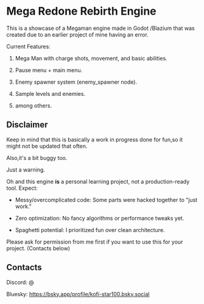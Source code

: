 # Mega Redone Rebirth Engine

This is a showcase of a Megaman engine made in Godot /Blazium that was created due to an earlier project of mine having an error.

Current Features:

1. Mega Man with charge shots, movement, and basic abilities.

2. Pause menu + main menu.

3. Enemy spawner system (enemy_spawner node).

4. Sample levels and enemies.

5. among others.

## Disclaimer



Keep in mind that this is basically a work in progress done for fun,so it might not be updated that often.

Also,it's a bit buggy too.

Just a warning.

Oh and this engine **is** a personal learning project, not a production-ready tool. Expect:

- Messy/overcomplicated code: Some parts were hacked together to "just work."

- Zero optimization: No fancy algorithms or performance tweaks yet.

- Spaghetti potential: I prioritized fun over clean architecture.

Please ask for permission from me first if you want to use this for your project.
(Contacts below)

## Contacts

Discord: @

Bluesky: https://bsky.app/profile/kofi-star100.bsky.social
